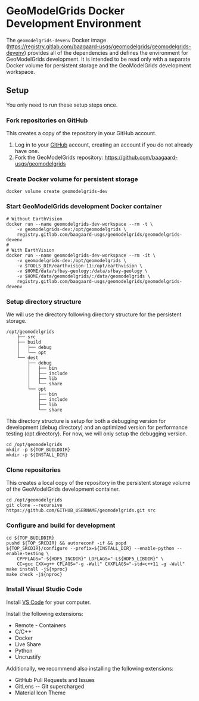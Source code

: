 # GeoModelGrids Docker Development Environment

The `geomodelgrids-devenv` Docker image (https://registry.gitlab.com/baagaard-usgs/geomodelgrids/geomodelgrids-devenv) provides all of the dependencies and defines the environment for GeoModelGrids development. It is intended to be read only with a separate Docker volume for persistent storage and the GeoModelGrids development workspace.

## Setup

You only need to run these setup steps once.

### Fork repositories on GitHub

This creates a copy of the repository in your GitHub account.

1. Log in to your [GitHub](https://github.com) account, creating an account if you do not already have one.
2. Fork the GeoModelGrids repository: https://github.com/baagaard-usgs/geomodelgrids

### Create Docker volume for persistent storage

```
docker volume create geomodelgrids-dev
```

### Start GeoModelGrids development Docker container

```
# Without EarthVision
docker run --name geomodelgrids-dev-workspace --rm -t \
    -v geomodelgrids-dev:/opt/geomodelgrids \
    registry.gitlab.com/baagaard-usgs/geomodelgrids/geomodelgrids-devenv
# 
# With EarthVision
docker run --name geomodelgrids-dev-workspace --rm -it \
    -v geomodelgrids-dev:/opt/geomodelgrids \
    -v $TOOLS_DIR/earthvision-11:/opt/earthvision \
    -v $HOME/data/sfbay-geology:/data/sfbay-geology \
    -v $HOME/data/geomodelgrids/:/data/geomodelgrids \
    registry.gitlab.com/baagaard-usgs/geomodelgrids/geomodelgrids-devenv
```

### Setup directory structure

We will use the directory following directory structure for the persistent storage.

```
/opt/geomodelgrids
    ├── src
    ├── build
    │   ├── debug
    │   └── opt
    └── dest
        ├── debug
        │   ├── bin
        │   ├── include
        │   ├── lib
        │   └── share
        └── opt
            ├── bin
            ├── include
            ├── lib
            └── share
```

This directory structure is setup for both a debugging version for development (debug directory) and an optimized version for performance testing (opt directory). For now, we will only setup the debugging version.

```
cd /opt/geomodelgrids
mkdir -p ${TOP_BUILDDIR}
mkdir -p ${INSTALL_DIR}
```

### Clone repositories

This creates a local copy of the repository in the persistent storage volume of the GeoModelGrids development container.

```
cd /opt/geomodelgrids
git clone --recursive https://github.com/GITHUB_USERNAME/geomodelgrids.git src
```

### Configure and build for development

```
cd ${TOP_BUILDDIR}
pushd ${TOP_SRCDIR} && autoreconf -if && popd
${TOP_SRCDIR}/configure --prefix=${INSTALL_DIR} --enable-python --enable-testing \
    CPPFLAGS="-${HDF5_INCDIR}" LDFLAGS="-L${HDF5_LIBDIR}" \
    CC=gcc CXX=g++ CFLAGS="-g -Wall" CXXFLAGS="-std=c++11 -g -Wall"
make install -j${nproc}
make check -j${nproc}
```


### Install Visual Studio Code

Install [VS Code](https://code.visualstudio.com/) for your computer.

Install the following extensions:
* Remote - Containers
* C/C++ 
* Docker
* Live Share
* Python
* Uncrustify

Additionally, we recommend also installing the following extensions:
* GitHub Pull Requests and Issues
* GitLens -- Git supercharged
* Material Icon Theme

